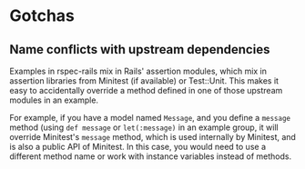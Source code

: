 # Gotchas

## Name conflicts with upstream dependencies

Examples in rspec-rails mix in Rails' assertion modules, which mix in assertion
libraries from Minitest (if available) or Test::Unit. This makes it easy to
accidentally override a method defined in one of those upstream modules in an
example.

For example, if you have a model named `Message`, and you define a `message`
method (using `def message` or `let(:message)` in an example group, it will
override Minitest's `message` method, which is used internally by Minitest, and
is also a public API of Minitest. In this case, you would need to use a
different method name or work with instance variables instead of methods.
